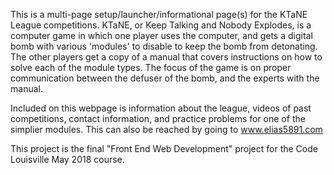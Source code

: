This is a multi-page setup/launcher/informational page(s) for the KTaNE League competitions.  KTaNE, or Keep Talking and Nobody Explodes, is a computer game in which one player uses the computer, and gets a digital bomb with various 'modules' to disable to keep the bomb from detonating.  The other players get a copy of a manual that covers instructions on how to solve each of the module types.  The focus of the game is on proper communication between the defuser of the bomb, and the experts with the manual.

Included on this webpage is information about the league, videos of past competitions, contact information, and practice problems for one of the simplier modules.  This can also be reached by going to www.elias5891.com

This project is the final "Front End Web Development" project for the Code Louisville May 2018 course.
